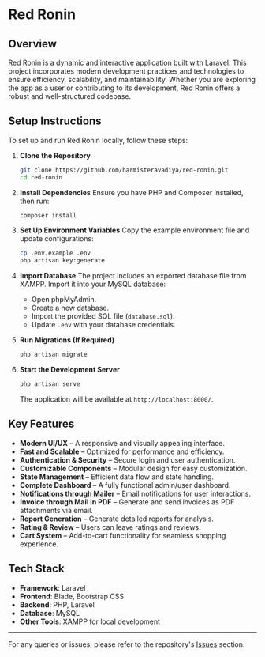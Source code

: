 # Red Ronin

## Overview
Red Ronin is a dynamic and interactive application built with Laravel. This project incorporates modern development practices and technologies to ensure efficiency, scalability, and maintainability. Whether you are exploring the app as a user or contributing to its development, Red Ronin offers a robust and well-structured codebase.

## Setup Instructions
To set up and run Red Ronin locally, follow these steps:

1. **Clone the Repository**
   ```bash
   git clone https://github.com/harmisteravadiya/red-ronin.git
   cd red-ronin
   ```

2. **Install Dependencies**
   Ensure you have PHP and Composer installed, then run:
   ```bash
   composer install
   ```

3. **Set Up Environment Variables**
   Copy the example environment file and update configurations:
   ```bash
   cp .env.example .env
   php artisan key:generate
   ```

4. **Import Database**
   The project includes an exported database file from XAMPP. Import it into your MySQL database:
   - Open phpMyAdmin.
   - Create a new database.
   - Import the provided SQL file (`database.sql`).
   - Update `.env` with your database credentials.

5. **Run Migrations (If Required)**
   ```bash
   php artisan migrate
   ```

6. **Start the Development Server**
   ```bash
   php artisan serve
   ```
   The application will be available at `http://localhost:8000/`.

## Key Features
- **Modern UI/UX** – A responsive and visually appealing interface.
- **Fast and Scalable** – Optimized for performance and efficiency.
- **Authentication & Security** – Secure login and user authentication.
- **Customizable Components** – Modular design for easy customization.
- **State Management** – Efficient data flow and state handling.
- **Complete Dashboard** – A fully functional admin/user dashboard.
- **Notifications through Mailer** – Email notifications for user interactions.
- **Invoice through Mail in PDF** – Generate and send invoices as PDF attachments via email.
- **Report Generation** – Generate detailed reports for analysis.
- **Rating & Review** – Users can leave ratings and reviews.
- **Cart System** – Add-to-cart functionality for seamless shopping experience.

## Tech Stack
- **Framework**: Laravel
- **Frontend**: Blade, Bootstrap CSS
- **Backend**: PHP, Laravel
- **Database**: MySQL
- **Other Tools**: XAMPP for local development

---
For any queries or issues, please refer to the repository's [Issues](https://github.com/harmisteravadiya/red-ronin/issues) section.

